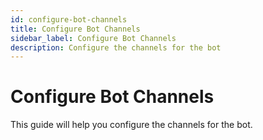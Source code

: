 ```yaml
---
id: configure-bot-channels
title: Configure Bot Channels
sidebar_label: Configure Bot Channels
description: Configure the channels for the bot
---
```


# Configure Bot Channels

This guide will help you configure the channels for the bot.

